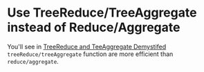 # Use TreeReduce/TreeAggregate instead of Reduce/Aggregate

You'll see in [TreeReduce and TeeAggregate Demystifed](https://umbertogriffo.gitbooks.io/apache-spark-best-practices-and-tuning/content/treereduce_and_treeaggregate_demystified.html) `treeReduce/treeAggregate` function are more efficient than `reduce/aggregate`.

